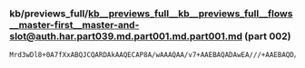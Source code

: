 ### kb/previews_full/kb__previews_full__kb__previews_full__flows__master-first__master-and-slot@auth.har.part039.md.part001.md.part001.md (part 002)

```md
Mrd3wDl8+0A7fXxABQJCQARDAkAAQECAP8A/wAAAQAA/v7+AAEBAQADAwEA///+AAEBAQD///8AAgICAAEBAQD///8A////AAICAgD+/v4AAgICAAAAAAD///8A/v7
```

```
